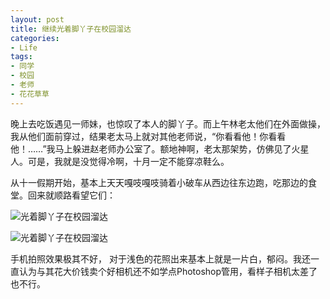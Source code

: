 ```yaml
---
layout: post
title: 继续光着脚丫子在校园溜达
categories:
- Life
tags:
- 同学
- 校园
- 老师
- 花花草草
---
```


晚上去吃饭遇见一师妹，也惊叹了本人的脚丫子。而上午林老太他们在外面做操，我从他们面前穿过，结果老太马上就对其他老师说，“你看看他！你看看他！……”我马上躲进赵老师办公室了。额地神啊，老太那架势，仿佛见了火星人。可是，我就是没觉得冷啊，十月一定不能穿凉鞋么。

从十一假期开始，基本上天天嘎吱嘎吱骑着小破车从西边往东边跑，吃那边的食堂。回来就顺路看望它们：

![光着脚丫子在校园溜达](http://i.imgur.com/Lyr9o.jpg)

![光着脚丫子在校园溜达](http://i.imgur.com/rJ7xF.jpg)

手机拍照效果极其不好， 对于浅色的花照出来基本上就是一片白，郁闷。我还一直认为与其花大价钱卖个好相机还不如学点Photoshop管用，看样子相机太差了也不行。

